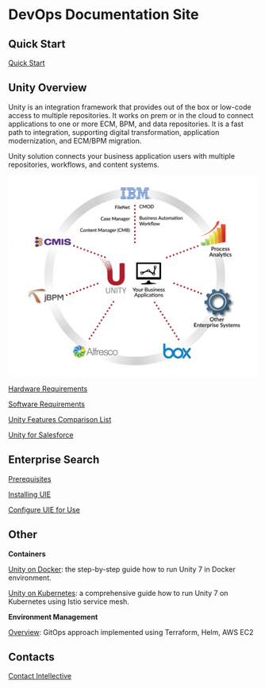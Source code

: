# DevOps Documentation Site

## Quick Start

[Quick Start](./unity/quick-start.md) 

## Unity Overview 
Unity is an integration framework that provides out of the box or low-code access to multiple repositories. It works on prem or in the cloud to connect applications to one or more ECM, BPM, and data repositories. It is a fast path to integration, supporting digital transformation, application modernization, and ECM/BPM migration. 

Unity solution connects your business application users with multiple repositories, workflows, and content systems. 

![unity-scheme](.\images\unity-scheme.png) 

[Hardware Requirements](./unity/unity-hardware-requirements.md) 

[Software Requirements](./unity/unity-software-requirements.md) 

[Unity Features Comparison List](./unity/unity-features-comparison-list.md) 

[Unity for Salesforce](./unity-for-salesforce/unity-for-salesforce.md) 
	
## Enterprise Search 

[Prerequisites](./enterprise-search/prerequisites.md) 

[Installing UIE](./enterprise-search/installing-uie.md) 

[Configure UIE for Use](./enterprise-search/configure-uie-for-use.md) 

## Other 

**Containers**

[Unity on Docker](./unity/unity-on-docker.md): the step-by-step guide how to run Unity 7 in Docker environment.

[Unity on Kubernetes](./unity/unity-on-kubernetes.md): a comprehensive guide how to run Unity 7 on Kubernetes using Istio service mesh.

**Environment Management**

[Overview](./envmgmt/overview.md): GitOps approach implemented using Terraform, Helm, AWS EC2

## Contacts

[Contact Intellective](https://www.intellective.com/contact-us/)
